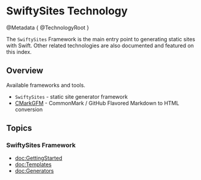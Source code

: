 # SwiftySites Technology

@Metadata {
   @TechnologyRoot
}

The ``SwiftySites`` Framework is the main entry point to generating static sites with Swift. Other related technologies are also documented and featured on this index.

## Overview

Available frameworks and tools.

- ``SwiftySites`` - static site generator framework
- [CMarkGFM](/documentation/cmarkgfm/) - CommonMark / GitHub Flavored Markdown to HTML conversion

## Topics

### SwiftySites Framework

- <doc:GettingStarted>
- <doc:Templates>
- <doc:Generators>
